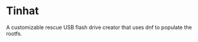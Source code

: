 Tinhat
======

A customizable rescue USB flash drive creator that uses dnf to populate the rootfs.

